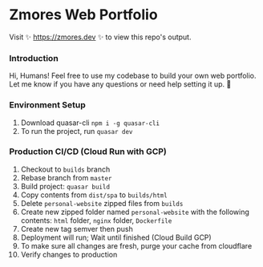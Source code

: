 # Zmores Web Portfolio
Visit ✨ https://zmores.dev ✨ to view this repo's output.

### Introduction
Hi, Humans! Feel free to use my codebase to build your own web portfolio. Let me know if you have any questions or need help setting it up. 🖤

### Environment Setup
1. Download quasar-cli `npm i -g quasar-cli`
2. To run the project, run `quasar dev`

### Production CI/CD (Cloud Run with GCP)
1. Checkout to `builds` branch
2. Rebase branch from `master`
3. Build project: `quasar build`
4. Copy contents from `dist/spa` to `builds/html`
5. Delete `personal-website` zipped files from `builds`
6. Create new zipped folder named `personal-website` with the following contents: `html` folder, `nginx` folder, `Dockerfile`
7. Create new tag semver then push
8. Deployment will run; Wait until finished (Cloud Build GCP)
9. To make sure all changes are fresh, purge your cache from cloudflare
10. Verify changes to production
